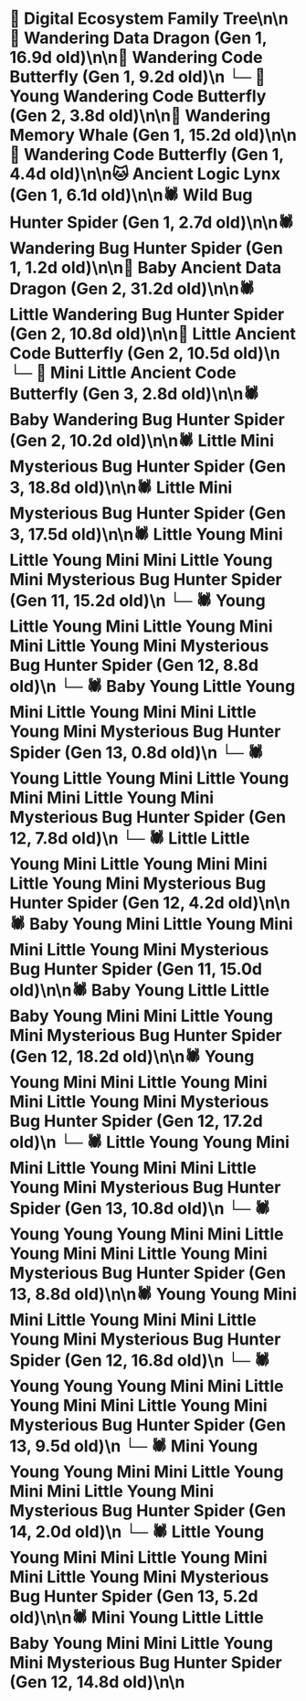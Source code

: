 # 🌳 Digital Ecosystem Family Tree\n\n🐉 Wandering Data Dragon (Gen 1, 16.9d old)\n\n🦋 Wandering Code Butterfly (Gen 1, 9.2d old)\n  └─ 🦋 Young Wandering Code Butterfly (Gen 2, 3.8d old)\n\n🐋 Wandering Memory Whale (Gen 1, 15.2d old)\n\n🦋 Wandering Code Butterfly (Gen 1, 4.4d old)\n\n🐱 Ancient Logic Lynx (Gen 1, 6.1d old)\n\n🕷️ Wild Bug Hunter Spider (Gen 1, 2.7d old)\n\n🕷️ Wandering Bug Hunter Spider (Gen 1, 1.2d old)\n\n🐉 Baby Ancient Data Dragon (Gen 2, 31.2d old)\n\n🕷️ Little Wandering Bug Hunter Spider (Gen 2, 10.8d old)\n\n🦋 Little Ancient Code Butterfly (Gen 2, 10.5d old)\n  └─ 🦋 Mini Little Ancient Code Butterfly (Gen 3, 2.8d old)\n\n🕷️ Baby Wandering Bug Hunter Spider (Gen 2, 10.2d old)\n\n🕷️ Little Mini Mysterious Bug Hunter Spider (Gen 3, 18.8d old)\n\n🕷️ Little Mini Mysterious Bug Hunter Spider (Gen 3, 17.5d old)\n\n🕷️ Little Young Mini Little Young Mini Mini Little Young Mini Mysterious Bug Hunter Spider (Gen 11, 15.2d old)\n  └─ 🕷️ Young Little Young Mini Little Young Mini Mini Little Young Mini Mysterious Bug Hunter Spider (Gen 12, 8.8d old)\n    └─ 🕷️ Baby Young Little Young Mini Little Young Mini Mini Little Young Mini Mysterious Bug Hunter Spider (Gen 13, 0.8d old)\n  └─ 🕷️ Young Little Young Mini Little Young Mini Mini Little Young Mini Mysterious Bug Hunter Spider (Gen 12, 7.8d old)\n  └─ 🕷️ Little Little Young Mini Little Young Mini Mini Little Young Mini Mysterious Bug Hunter Spider (Gen 12, 4.2d old)\n\n🕷️ Baby Young Mini Little Young Mini Mini Little Young Mini Mysterious Bug Hunter Spider (Gen 11, 15.0d old)\n\n🕷️ Baby Young Little Little Baby Young Mini Mini Little Young Mini Mysterious Bug Hunter Spider (Gen 12, 18.2d old)\n\n🕷️ Young Young Mini Mini Little Young Mini Mini Little Young Mini Mysterious Bug Hunter Spider (Gen 12, 17.2d old)\n  └─ 🕷️ Little Young Young Mini Mini Little Young Mini Mini Little Young Mini Mysterious Bug Hunter Spider (Gen 13, 10.8d old)\n  └─ 🕷️ Young Young Young Mini Mini Little Young Mini Mini Little Young Mini Mysterious Bug Hunter Spider (Gen 13, 8.8d old)\n\n🕷️ Young Young Mini Mini Little Young Mini Mini Little Young Mini Mysterious Bug Hunter Spider (Gen 12, 16.8d old)\n  └─ 🕷️ Young Young Young Mini Mini Little Young Mini Mini Little Young Mini Mysterious Bug Hunter Spider (Gen 13, 9.5d old)\n    └─ 🕷️ Mini Young Young Young Mini Mini Little Young Mini Mini Little Young Mini Mysterious Bug Hunter Spider (Gen 14, 2.0d old)\n  └─ 🕷️ Little Young Young Mini Mini Little Young Mini Mini Little Young Mini Mysterious Bug Hunter Spider (Gen 13, 5.2d old)\n\n🕷️ Mini Young Little Little Baby Young Mini Mini Little Young Mini Mysterious Bug Hunter Spider (Gen 12, 14.8d old)\n\n